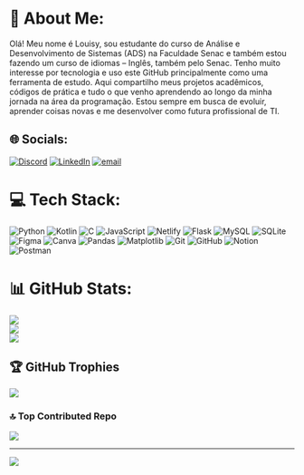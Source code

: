 # 💫 About Me:
Olá! Meu nome é Louisy, sou estudante do curso de Análise e Desenvolvimento de Sistemas (ADS) na Faculdade Senac e também estou fazendo um curso de idiomas – Inglês, também pelo Senac. Tenho muito interesse por tecnologia e uso este GitHub principalmente como uma ferramenta de estudo. Aqui compartilho meus projetos acadêmicos, códigos de prática e tudo o que venho aprendendo ao longo da minha jornada na área da programação. Estou sempre em busca de evoluir, aprender coisas novas e me desenvolver como futura profissional de TI.


## 🌐 Socials:
[![Discord](https://img.shields.io/badge/Discord-%237289DA.svg?logo=discord&logoColor=white)](https://discord.gg/louisy1214) [![LinkedIn](https://img.shields.io/badge/LinkedIn-%230077B5.svg?logo=linkedin&logoColor=white)](https://linkedin.com/in/louisy-rodrigues-817502328/) [![email](https://img.shields.io/badge/Email-D14836?logo=gmail&logoColor=white)](mailto:louisy.marcelle@gmail.com) 

# 💻 Tech Stack:
![Python](https://img.shields.io/badge/python-3670A0?style=for-the-badge&logo=python&logoColor=ffdd54) ![Kotlin](https://img.shields.io/badge/kotlin-%237F52FF.svg?style=for-the-badge&logo=kotlin&logoColor=white) ![C](https://img.shields.io/badge/c-%2300599C.svg?style=for-the-badge&logo=c&logoColor=white) ![JavaScript](https://img.shields.io/badge/javascript-%23323330.svg?style=for-the-badge&logo=javascript&logoColor=%23F7DF1E) ![Netlify](https://img.shields.io/badge/netlify-%23000000.svg?style=for-the-badge&logo=netlify&logoColor=#00C7B7) ![Flask](https://img.shields.io/badge/flask-%23000.svg?style=for-the-badge&logo=flask&logoColor=white) ![MySQL](https://img.shields.io/badge/mysql-4479A1.svg?style=for-the-badge&logo=mysql&logoColor=white) ![SQLite](https://img.shields.io/badge/sqlite-%2307405e.svg?style=for-the-badge&logo=sqlite&logoColor=white) ![Figma](https://img.shields.io/badge/figma-%23F24E1E.svg?style=for-the-badge&logo=figma&logoColor=white) ![Canva](https://img.shields.io/badge/Canva-%2300C4CC.svg?style=for-the-badge&logo=Canva&logoColor=white) ![Pandas](https://img.shields.io/badge/pandas-%23150458.svg?style=for-the-badge&logo=pandas&logoColor=white) ![Matplotlib](https://img.shields.io/badge/Matplotlib-%23ffffff.svg?style=for-the-badge&logo=Matplotlib&logoColor=black) ![Git](https://img.shields.io/badge/git-%23F05033.svg?style=for-the-badge&logo=git&logoColor=white) ![GitHub](https://img.shields.io/badge/github-%23121011.svg?style=for-the-badge&logo=github&logoColor=white) ![Notion](https://img.shields.io/badge/Notion-%23000000.svg?style=for-the-badge&logo=notion&logoColor=white) ![Postman](https://img.shields.io/badge/Postman-FF6C37?style=for-the-badge&logo=postman&logoColor=white)
# 📊 GitHub Stats:
![](https://github-readme-stats.vercel.app/api?username=LouisyRodrigues7&theme=blue_navy&hide_border=false&include_all_commits=false&count_private=false)<br/>
![](https://nirzak-streak-stats.vercel.app/?user=LouisyRodrigues7&theme=blue_navy&hide_border=false)<br/>
![](https://github-readme-stats.vercel.app/api/top-langs/?username=LouisyRodrigues7&theme=blue_navy&hide_border=false&include_all_commits=false&count_private=false&layout=compact)

## 🏆 GitHub Trophies
![](https://github-profile-trophy.vercel.app/?username=LouisyRodrigues7&theme=radical&no-frame=false&no-bg=true&margin-w=4)

### 🔝 Top Contributed Repo
![](https://github-contributor-stats.vercel.app/api?username=LouisyRodrigues7&limit=5&theme=dark&combine_all_yearly_contributions=true)

---
[![](https://visitcount.itsvg.in/api?id=LouisyRodrigues7&icon=0&color=0)](https://visitcount.itsvg.in)

<!-- Proudly created with GPRM ( https://gprm.itsvg.in ) -->
